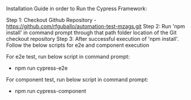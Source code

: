 Installation Guide in order to Run the Cypress Framework:

Step 1: Checkout Github Repository - https://github.com/rfguballo/automation-test-mzags.git
Step 2: Run 'npm install' in command prompt through that path folder location of the Git checkout repository
Step 3: After successful execution of 'npm install'. Follow the below scripts for e2e and component execution

For e2e test, run below script in command prompt:
- npm run cypress-e2e

For component test, run below script in command prompt:
- npm run cypress-component
